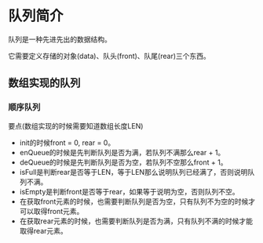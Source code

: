 # 队列简介

队列是一种先进先出的数据结构。

它需要定义存储的对象(data)、队头(front)、队尾(rear)三个东西。

## 数组实现的队列

### 顺序队列

要点(数组实现的时候需要知道数组长度LEN)

* init的时候front = 0, rear = 0。
* enQueue的时候是先判断队列是否为满，若队列不满那么rear + 1。
* deQueue的时候是先判断队列是否为空，若队列不空那么front + 1。
* isFull是判断rear是否等于LEN，等于LEN那么说明队列已经满了，否则说明队列不满。
* isEmpty是判断front是否等于rear，如果等于说明为空，否则队列不空。
* 在获取front元素的时候，也需要判断队列是否为空，只有队列不为空的时候才可以取得front元素。
* 在获取rear元素的时候，也需要判断队列是否为满，只有队列不满的时候才能取得rear元素。